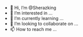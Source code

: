 - 👋 Hi, I’m @Sherazking
- 👀 I’m interested in ...
- 🌱 I’m currently learning ...
- 💞️ I’m looking to collaborate on ...
- 📫 How to reach me ...

<!---
Sherazking/Sherazking is a ✨ special ✨ repository because its `README.md` (this file) appears on your GitHub profile.
You can click the Preview link to take a look at your changes.
--->
